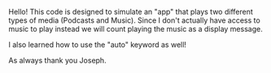 Hello! This code is designed to simulate an "app" that plays two different types of media (Podcasts and Music). Since I don't actually have access to music to 
play instead we will count playing the music as a display message.

I also learned how to use the "auto" keyword as well!

As always thank you Joseph.
